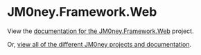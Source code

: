 # JM0ney.Framework.Web

View the [documentation for the JM0ney.Framework.Web](https://jason-iverson.com/documentation/JM0ney.Framework.Web) project.

Or, [view all of the different JM0ney projects and documentation](https://jason-iverson.com/documentation).